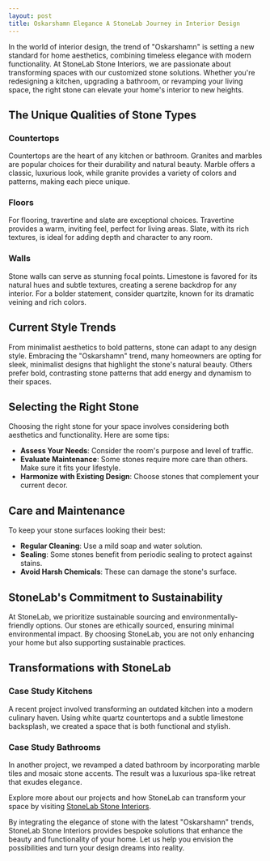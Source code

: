 ```yaml
---
layout: post
title: Oskarshamn Elegance A StoneLab Journey in Interior Design
---
```



In the world of interior design, the trend of "Oskarshamn" is setting a new standard for home aesthetics, combining timeless elegance with modern functionality. At StoneLab Stone Interiors, we are passionate about transforming spaces with our customized stone solutions. Whether you're redesigning a kitchen, upgrading a bathroom, or revamping your living space, the right stone can elevate your home's interior to new heights.

## The Unique Qualities of Stone Types

### Countertops

Countertops are the heart of any kitchen or bathroom. Granites and marbles are popular choices for their durability and natural beauty. Marble offers a classic, luxurious look, while granite provides a variety of colors and patterns, making each piece unique.

### Floors

For flooring, travertine and slate are exceptional choices. Travertine provides a warm, inviting feel, perfect for living areas. Slate, with its rich textures, is ideal for adding depth and character to any room.

### Walls

Stone walls can serve as stunning focal points. Limestone is favored for its natural hues and subtle textures, creating a serene backdrop for any interior. For a bolder statement, consider quartzite, known for its dramatic veining and rich colors.

## Current Style Trends

From minimalist aesthetics to bold patterns, stone can adapt to any design style. Embracing the "Oskarshamn" trend, many homeowners are opting for sleek, minimalist designs that highlight the stone's natural beauty. Others prefer bold, contrasting stone patterns that add energy and dynamism to their spaces.

## Selecting the Right Stone

Choosing the right stone for your space involves considering both aesthetics and functionality. Here are some tips:

- **Assess Your Needs**: Consider the room's purpose and level of traffic.
- **Evaluate Maintenance**: Some stones require more care than others. Make sure it fits your lifestyle.
- **Harmonize with Existing Design**: Choose stones that complement your current decor.

## Care and Maintenance

To keep your stone surfaces looking their best:

- **Regular Cleaning**: Use a mild soap and water solution.
- **Sealing**: Some stones benefit from periodic sealing to protect against stains.
- **Avoid Harsh Chemicals**: These can damage the stone's surface.

## StoneLab's Commitment to Sustainability

At StoneLab, we prioritize sustainable sourcing and environmentally-friendly options. Our stones are ethically sourced, ensuring minimal environmental impact. By choosing StoneLab, you are not only enhancing your home but also supporting sustainable practices.

## Transformations with StoneLab

### Case Study Kitchens

A recent project involved transforming an outdated kitchen into a modern culinary haven. Using white quartz countertops and a subtle limestone backsplash, we created a space that is both functional and stylish.

### Case Study Bathrooms

In another project, we revamped a dated bathroom by incorporating marble tiles and mosaic stone accents. The result was a luxurious spa-like retreat that exudes elegance.

Explore more about our projects and how StoneLab can transform your space by visiting [StoneLab Stone Interiors](https://stonelab.se).

By integrating the elegance of stone with the latest "Oskarshamn" trends, StoneLab Stone Interiors provides bespoke solutions that enhance the beauty and functionality of your home. Let us help you envision the possibilities and turn your design dreams into reality.
